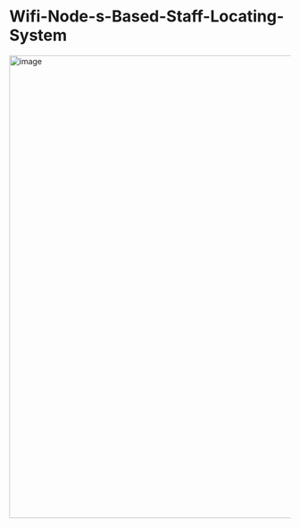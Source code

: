 # Wifi-Node-s-Based-Staff-Locating-System 
<img width="1102" height="829" alt="image" src="https://github.com/user-attachments/assets/5a0fba9c-106b-48b1-abdd-b3fa54c30ad0" />
